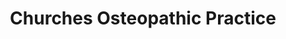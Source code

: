 ---
title: "Churches Osteopathic Practice"
url: /horsham/churches-osteopathic-practice/
shop: massage
---